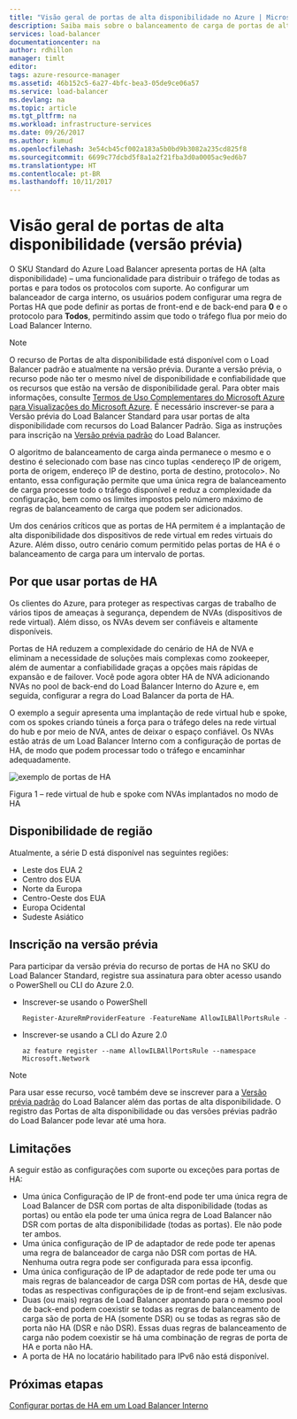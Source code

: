 ```yaml
---
title: "Visão geral de portas de alta disponibilidade no Azure | Microsoft Docs"
description: Saiba mais sobre o balanceamento de carga de portas de alta disponibilidade em um balanceador de carga interno
services: load-balancer
documentationcenter: na
author: rdhillon
manager: timlt
editor: 
tags: azure-resource-manager
ms.assetid: 46b152c5-6a27-4bfc-bea3-05de9ce06a57
ms.service: load-balancer
ms.devlang: na
ms.topic: article
ms.tgt_pltfrm: na
ms.workload: infrastructure-services
ms.date: 09/26/2017
ms.author: kumud
ms.openlocfilehash: 3e54cb45cf002a183a5b0bd9b3082a235cd825f8
ms.sourcegitcommit: 6699c77dcbd5f8a1a2f21fba3d0a0005ac9ed6b7
ms.translationtype: HT
ms.contentlocale: pt-BR
ms.lasthandoff: 10/11/2017
---
```

# <a name="high-availability-ports-overview-preview"></a>Visão geral de portas de alta disponibilidade (versão prévia)

O SKU Standard do Azure Load Balancer apresenta portas de HA (alta disponibilidade) – uma funcionalidade para distribuir o tráfego de todas as portas e para todos os protocolos com suporte. Ao configurar um balanceador de carga interno, os usuários podem configurar uma regra de Portas HA que pode definir as portas de front-end e de back-end para **0** e o protocolo para **Todos**, permitindo assim que todo o tráfego flua por meio do Load Balancer Interno.

>[!NOTE]
> O recurso de Portas de alta disponibilidade está disponível com o Load Balancer padrão e atualmente na versão prévia. Durante a versão prévia, o recurso pode não ter o mesmo nível de disponibilidade e confiabilidade que os recursos que estão na versão de disponibilidade geral. Para obter mais informações, consulte [Termos de Uso Complementares do Microsoft Azure para Visualizações do Microsoft Azure](https://azure.microsoft.com/support/legal/preview-supplemental-terms/). É necessário inscrever-se para a Versão prévia do Load Balancer Standard para usar portas de alta disponibilidade com recursos do Load Balancer Padrão. Siga as instruções para inscrição na [Versão prévia padrão](https://aka.ms/lbpreview#preview-sign-up) do Load Balancer.

O algoritmo de balanceamento de carga ainda permanece o mesmo e o destino é selecionado com base nas cinco tuplas <endereço IP de origem, porta de origem, endereço IP de destino, porta de destino, protocolo>. No entanto, essa configuração permite que uma única regra de balanceamento de carga processe todo o tráfego disponível e reduz a complexidade da configuração, bem como os limites impostos pelo número máximo de regras de balanceamento de carga que podem ser adicionados.

Um dos cenários críticos que as portas de HA permitem é a implantação de alta disponibilidade dos dispositivos de rede virtual em redes virtuais do Azure. Além disso, outro cenário comum permitido pelas portas de HA é o balanceamento de carga para um intervalo de portas. 

## <a name="why-use-high-ha-ports"></a>Por que usar portas de HA

Os clientes do Azure, para proteger as respectivas cargas de trabalho de vários tipos de ameaças à segurança, dependem de NVAs (dispositivos de rede virtual). Além disso, os NVAs devem ser confiáveis e altamente disponíveis.  

Portas de HA reduzem a complexidade do cenário de HA de NVA e eliminam a necessidade de soluções mais complexas como zookeeper, além de aumentar a confiabilidade graças a opções mais rápidas de expansão e de failover. Você pode agora obter HA de NVA adicionando NVAs no pool de back-end do Load Balancer Interno do Azure e, em seguida, configurar a regra do Load Balancer da porta de HA.

O exemplo a seguir apresenta uma implantação de rede virtual hub e spoke, com os spokes criando túneis a força para o tráfego deles na rede virtual do hub e por meio de NVA, antes de deixar o espaço confiável. Os NVAs estão atrás de um Load Balancer Interno com a configuração de portas de HA, de modo que podem processar todo o tráfego e encaminhar adequadamente. 

![exemplo de portas de HA](./media/load-balancer-ha-ports-overview/nvaha.png)

Figura 1 – rede virtual de hub e spoke com NVAs implantados no modo de HA


## <a name="region-availability"></a>Disponibilidade de região

Atualmente, a série D está disponível nas seguintes regiões:
- Leste dos EUA 2
- Centro dos EUA
- Norte da Europa
- Centro-Oeste dos EUA
- Europa Ocidental
- Sudeste Asiático 

## <a name="preview-sign-up"></a>Inscrição na versão prévia

Para participar da versão prévia do recurso de portas de HA no SKU do Load Balancer Standard, registre sua assinatura para obter acesso usando o PowerShell ou CLI do Azure 2.0.

- Inscrever-se usando o PowerShell

    ```powershell
    Register-AzureRmProviderFeature -FeatureName AllowILBAllPortsRule -ProviderNamespace Microsoft.Network
    ```

- Inscrever-se usando a CLI do Azure 2.0

    ```cli
    az feature register --name AllowILBAllPortsRule --namespace Microsoft.Network 
    ```  


>[!NOTE]
>Para usar esse recurso, você também deve se inscrever para a [Versão prévia padrão](https://aka.ms/lbpreview#preview-sign-up) do Load Balancer além das portas de alta disponibilidade. O registro das Portas de alta disponibilidade ou das versões prévias padrão do Load Balancer pode levar até uma hora.

## <a name="limitations"></a>Limitações

A seguir estão as configurações com suporte ou exceções para portas de HA:

- Uma única Configuração de IP de front-end pode ter uma única regra de Load Balancer de DSR com portas de alta disponibilidade (todas as portas) ou então ela pode ter uma única regra de Load Balancer não DSR com portas de alta disponibilidade (todas as portas). Ele não pode ter ambos.
- Uma única configuração de IP de adaptador de rede pode ter apenas uma regra de balanceador de carga não DSR com portas de HA. Nenhuma outra regra pode ser configurada para essa ipconfig.
- Uma única configuração de IP de adaptador de rede pode ter uma ou mais regras de balanceador de carga DSR com portas de HA, desde que todas as respectivas configurações de ip de front-end sejam exclusivas.
- Duas (ou mais) regras de Load Balancer apontando para o mesmo pool de back-end podem coexistir se todas as regras de balanceamento de carga são de porta de HA (somente DSR) ou se todas as regras são de porta não HA (DSR e não DSR). Essas duas regras de balanceamento de carga não podem coexistir se há uma combinação de regras de porta de HA e porta não HA.
- A porta de HA no locatário habilitado para IPv6 não está disponível.


## <a name="next-steps"></a>Próximas etapas

[Configurar portas de HA em um Load Balancer Interno](load-balancer-configure-ha-ports.md)

